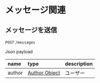# メッセージ関連

## メッセージを送信

`POST` `/messages`

Json payload

| name   | type                                 | description |
| :---   | :---                                 | :---        |
| author | [Author Object](v2/users#オブジェクト) | ユーザー      |
